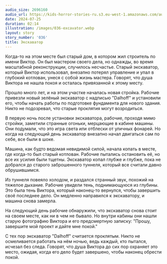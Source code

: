 ```yaml
---
audio_size: 2696160
audio_url: https://kids-horror-stories-ru.s3.eu-west-1.amazonaws.com/audio/036-excavator.mp3
date: 2024-07-25
duration: 02:14
illustration: /images/036-excavator.webp
layout: story
story_number: '036'
title: Экскаватор
---
```


Когда-то на этом месте был старый дом, в котором жил строитель по имени Виктор. Он был мастером своего дела, но однажды, во время масштабной реконструкции, случилось несчастье. Старый экскаватор, который Виктор использовал, внезапно потерял управление и упал в глубокий котлован, унеся с собой жизнь мастера. Говорят, что душа Виктора не нашла покоя и осталась привязанной к этому месту.

Прошло много лет, и на этом участке началась новая стройка. Рабочие привезли новый зелёный экскаватор с надписью "Dalhoff" и установили его, чтобы начать работы по подготовке фундамента для нового здания. Никто не подозревал, что старые проклятия могут возродиться.

В первую ночь после установки экскаватора, рабочие, проходя мимо стройки, заметили странные огоньки, мерцающие в кабине машины. Они подумали, что это игра света или отблески от уличных фонарей. Но когда на следующий день экскаватор внезапно начал двигаться сам по себе, все были в шоке.

Машина, как будто ведомая невидимой силой, начала копать в месте, где когда-то был старый котлован. Рабочие пытались остановить её, но все их усилия были тщетны. Экскаватор копал глубже и глубже, пока не добрался до старого заброшенного туннеля, который все считали давно обрушившимся.

Из туннеля повеяло холодом, и раздался странный звук, похожий на тяжелое дыхание. Рабочие увидели тень, поднимающуюся из глубины. Это была тень Виктора, который наконец-то вернулся, чтобы завершить своё последнее дело. Он медленно направился к экскаватору, и машина снова замерла.

На следующий день рабочие обнаружили, что экскаватор снова стоит на своем месте, как ни в чем не бывало. Но внутри кабины они нашли старую фотографию Виктора и его предсмертную записку: "Прошу, завершите мой проект и дайте мне покой."

С тех пор экскаватор "Dalhoff" считается проклятым. Никто не осмеливается работать на нём ночью, ведь каждый, кто пытался, исчезал без следа. Говорят, что душа Виктора до сих пор охраняет это место, ожидая, когда его дело будет завершено, чтобы наконец обрести покой.